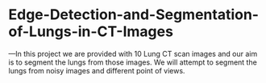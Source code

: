 # Edge-Detection-and-Segmentation-of-Lungs-in-CT-Images
—In this project we are provided with 10 Lung CT scan images and our aim is to segment the lungs from those images. We will attempt to segment the lungs from noisy images and different point of views.
